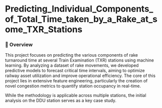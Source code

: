 # Predicting_Individual_Components_of_Total_Time_taken_by_a_Rake_at_some_TXR_Stations

### 📜 Overview
This project focuses on predicting the various components of rake turnaround time at several Train Examination (TXR) stations using machine learning. By analyzing a dataset of rake movements, we developed predictive models to forecast critical time intervals, aiming to optimize railway asset utilization and improve operational efficiency. The core of this project lies in extensive feature engineering, particularly the creation of novel congestion metrics to quantify station occupancy in real-time.

While the methodology is applicable across multiple stations, the initial analysis on the DDU station serves as a key case study.
